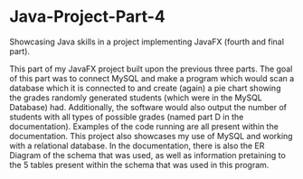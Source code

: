 # Java-Project-Part-4
Showcasing Java skills in a project implementing JavaFX (fourth and final part).

This part of my JavaFX project built upon the previous three parts. The goal of this part was to connect MySQL and make a program which would scan a database which it is connected to and create (again) a pie chart showing the grades randomly generated students (which were in the MySQL Database) had. Additionally, the software would also output the number of students with all types of possible grades (named part D in the documentation). Examples of the code running are all present within the documentation. This project also showcases my use of MySQL and working with a relational database. In the documentation, there is also the ER Diagram of the schema that was used, as well as information pretaining to the 5 tables present within the schema that was used in this program.
